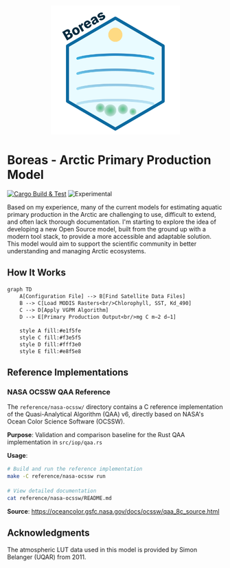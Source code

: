 <p align="center">
  <img src="logo.svg" alt="Boreas Logo", width="300"/>
</p>

# Boreas - Arctic Primary Production Model

[![Cargo Build & Test](https://github.com/PMassicotte/boreas/actions/workflows/rust.yml/badge.svg)](https://github.com/PMassicotte/boreas/actions/workflows/rust.yml) ![Experimental](https://img.shields.io/badge/status-experimental-orange)

Based on my experience, many of the current models for estimating aquatic primary production in the Arctic are challenging to use, difficult to extend, and often lack thorough documentation. I'm starting to explore the idea of developing a new Open Source model, built from the ground up with a modern tool stack, to provide a more accessible and adaptable solution. This model would aim to support the scientific community in better understanding and managing Arctic ecosystems.

## How It Works

```mermaid
graph TD
    A[Configuration File] --> B[Find Satellite Data Files]
    B --> C[Load MODIS Rasters<br/>Chlorophyll, SST, Kd_490]
    C --> D[Apply VGPM Algorithm]
    D --> E[Primary Production Output<br/>mg C m−2 d−1]

    style A fill:#e1f5fe
    style C fill:#f3e5f5
    style D fill:#fff3e0
    style E fill:#e8f5e8
```

## Reference Implementations

### NASA OCSSW QAA Reference

The `reference/nasa-ocssw/` directory contains a C reference implementation of the Quasi-Analytical Algorithm (QAA) v6, directly based on NASA's Ocean Color Science Software (OCSSW).

**Purpose**: Validation and comparison baseline for the Rust QAA implementation in `src/iop/qaa.rs`

**Usage**:

```bash
# Build and run the reference implementation
make -C reference/nasa-ocssw run

# View detailed documentation
cat reference/nasa-ocssw/README.md
```

**Source**: https://oceancolor.gsfc.nasa.gov/docs/ocssw/qaa_8c_source.html

## Acknowledgments

The atmospheric LUT data used in this model is provided by Simon Belanger (UQAR) from 2011.
